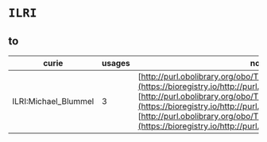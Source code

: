 # `ILRI`

## to

| curie                |   usages | nodes                                                                                                                                                                                                                                                                                                                                       |
|----------------------|----------|---------------------------------------------------------------------------------------------------------------------------------------------------------------------------------------------------------------------------------------------------------------------------------------------------------------------------------------------|
| ILRI:Michael_Blummel |        3 | [http://purl.obolibrary.org/obo/TO:0020080](https://bioregistry.io/http://purl.obolibrary.org/obo/TO:0020080), [http://purl.obolibrary.org/obo/TO:0020081](https://bioregistry.io/http://purl.obolibrary.org/obo/TO:0020081), [http://purl.obolibrary.org/obo/TO:0020082](https://bioregistry.io/http://purl.obolibrary.org/obo/TO:0020082) |
